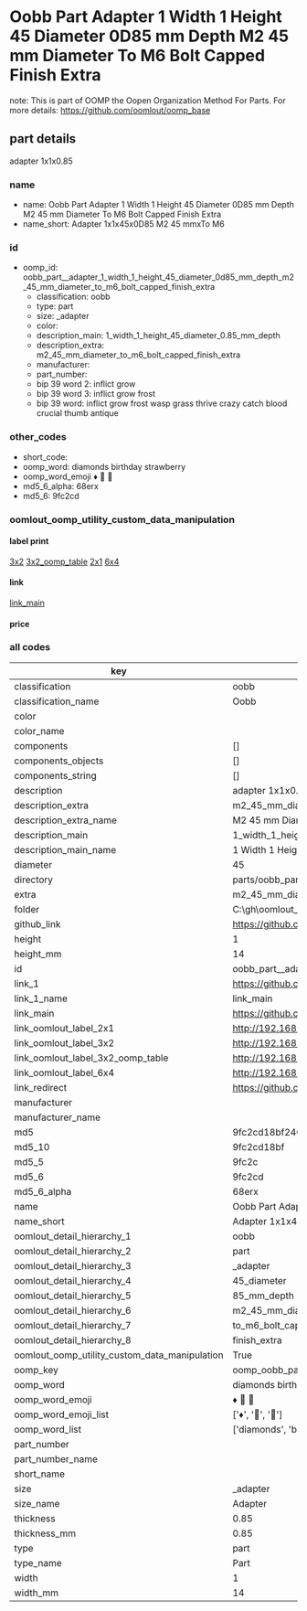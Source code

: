 # Oobb Part  Adapter 1 Width 1 Height 45 Diameter 0D85 mm Depth M2 45 mm Diameter To M6 Bolt Capped Finish Extra  

note: This is part of OOMP the Oopen Organization Method For Parts. For more details: https://github.com/oomlout/oomp_base

##  part details
  



 adapter 1x1x0.85



### name
* name: Oobb Part  Adapter 1 Width 1 Height 45 Diameter 0D85 mm Depth M2 45 mm Diameter To M6 Bolt Capped Finish Extra
* name_short: Adapter 1x1x45x0D85 M2 45 mmxTo M6
### id
* oomp_id: oobb_part__adapter_1_width_1_height_45_diameter_0d85_mm_depth_m2_45_mm_diameter_to_m6_bolt_capped_finish_extra
  * classification: oobb
  * type: part
  * size: _adapter
  * color: 
  * description_main: 1_width_1_height_45_diameter_0.85_mm_depth
  * description_extra: m2_45_mm_diameter_to_m6_bolt_capped_finish_extra
  * manufacturer: 
  * part_number: 
  * bip 39 word 2: inflict grow
  * bip 39 word 3: inflict grow frost
  * bip 39 word: inflict grow frost wasp grass thrive crazy catch blood crucial thumb antique

### other_codes
* short_code: 
* oomp_word: diamonds birthday strawberry
* oomp_word_emoji :diamonds: :birthday: :strawberry:
* md5_6_alpha: 68erx
* md5_6: 9fc2cd






### oomlout_oomp_utility_custom_data_manipulation
#### label print
[3x2](http://192.168.1.245:1112/?label=oomp%2068erx)
[3x2_oomp_table](http://192.168.1.108:1112/?label=oomp%2068erx)
[2x1](http://192.168.1.242:1112/?label=oomp%2068erx)
[6x4](http://192.168.1.55:1112/?label=oomp%2068erx)    

#### link

[link_main](https://github.com/oomlout/oomlout_oobb_version_4_generated_parts/tree/main/navigation_oomp/oobb/part/_adapter/1_width_1_height_45_diameter_0.85_mm_depth/m2_45_mm_diameter_to_m6_bolt_capped_finish_extra/part)                              

#### price







### all codes 
| key | value |  
| --- | --- |  
| classification | oobb |  
| classification_name | Oobb |  
| color |  |  
| color_name |  |  
| components | [] |  
| components_objects | [] |  
| components_string | [] |  
| description |  adapter 1x1x0.85 |  
| description_extra | m2_45_mm_diameter_to_m6_bolt_capped_finish_extra |  
| description_extra_name | M2 45 mm Diameter To M6 Bolt Capped Finish Extra |  
| description_main | 1_width_1_height_45_diameter_0.85_mm_depth |  
| description_main_name | 1 Width 1 Height 45 Diameter 0.85 mm Depth |  
| diameter | 45 |  
| directory | parts/oobb_part__adapter_1_width_1_height_45_diameter_0d85_mm_depth_m2_45_mm_diameter_to_m6_bolt_capped_finish_extra |  
| extra | m2_45_mm_diameter_to_m6_bolt_capped_finish |  
| folder | C:\gh\oomlout_oobb_version_4_generated_parts\parts\oobb_part__adapter_1_width_1_height_45_diameter_0d85_mm_depth_m2_45_mm_diameter_to_m6_bolt_capped_finish_extra |  
| github_link | https://github.com/oomlout/oomlout_oomp_part_src/tree/main/parts/oobb_part__adapter_1_width_1_height_45_diameter_0d85_mm_depth_m2_45_mm_diameter_to_m6_bolt_capped_finish_extra |  
| height | 1 |  
| height_mm | 14 |  
| id | oobb_part__adapter_1_width_1_height_45_diameter_0d85_mm_depth_m2_45_mm_diameter_to_m6_bolt_capped_finish_extra |  
| link_1 | https://github.com/oomlout/oomlout_oobb_version_4_generated_parts/tree/main/navigation_oomp/oobb/part/_adapter/1_width_1_height_45_diameter_0.85_mm_depth/m2_45_mm_diameter_to_m6_bolt_capped_finish_extra/part |  
| link_1_name | link_main |  
| link_main | https://github.com/oomlout/oomlout_oobb_version_4_generated_parts/tree/main/navigation_oomp/oobb/part/_adapter/1_width_1_height_45_diameter_0.85_mm_depth/m2_45_mm_diameter_to_m6_bolt_capped_finish_extra/part |  
| link_oomlout_label_2x1 | http://192.168.1.242:1112/?label=oomp%2068erx |  
| link_oomlout_label_3x2 | http://192.168.1.245:1112/?label=oomp%2068erx |  
| link_oomlout_label_3x2_oomp_table | http://192.168.1.108:1112/?label=oomp%2068erx |  
| link_oomlout_label_6x4 | http://192.168.1.55:1112/?label=oomp%2068erx |  
| link_redirect | https://github.com/oomlout/oomlout_oobb_version_4_generated_parts/tree/main/parts/oobb__adapter_01_01_45_0d85_ex_m2_45_mm_diameter_to_m6_bolt_capped_finish |  
| manufacturer |  |  
| manufacturer_name |  |  
| md5 | 9fc2cd18bf24065b84b2ff78bad9c39b |  
| md5_10 | 9fc2cd18bf |  
| md5_5 | 9fc2c |  
| md5_6 | 9fc2cd |  
| md5_6_alpha | 68erx |  
| name | Oobb Part  Adapter 1 Width 1 Height 45 Diameter 0D85 mm Depth M2 45 mm Diameter To M6 Bolt Capped Finish Extra |  
| name_short | Adapter 1x1x45x0D85 M2 45 mmxTo M6 |  
| oomlout_detail_hierarchy_1 | oobb |  
| oomlout_detail_hierarchy_2 | part |  
| oomlout_detail_hierarchy_3 | _adapter |  
| oomlout_detail_hierarchy_4 | 45_diameter |  
| oomlout_detail_hierarchy_5 | 85_mm_depth |  
| oomlout_detail_hierarchy_6 | m2_45_mm_diameter |  
| oomlout_detail_hierarchy_7 | to_m6_bolt_capped |  
| oomlout_detail_hierarchy_8 | finish_extra |  
| oomlout_oomp_utility_custom_data_manipulation | True |  
| oomp_key | oomp_oobb_part__adapter_1_width_1_height_45_diameter_0d85_mm_depth_m2_45_mm_diameter_to_m6_bolt_capped_finish_extra |  
| oomp_word | diamonds birthday strawberry |  
| oomp_word_emoji | :diamonds: :birthday: :strawberry: |  
| oomp_word_emoji_list | [':diamonds:', ':birthday:', ':strawberry:'] |  
| oomp_word_list | ['diamonds', 'birthday', 'strawberry'] |  
| part_number |  |  
| part_number_name |  |  
| short_name |  |  
| size | _adapter |  
| size_name |  Adapter |  
| thickness | 0.85 |  
| thickness_mm | 0.85 |  
| type | part |  
| type_name | Part |  
| width | 1 |  
| width_mm | 14 |  
